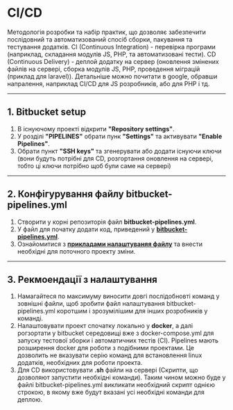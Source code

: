# CI/CD
Методологія розробки та набір практик, що дозволяє забезпечити послідовний та автоматизований спосіб сборки, пакування та тестування додатків.
CI (Continuous Integration) - перевірка програми (наприклад, складання модулів JS, PHP, та автоматизовані тести).
CD (Continuous Delivery) - деплой додатку на сервер (оновлення змінених файлів на сервері, сборка модулів JS, PHP, проведення міграцій (приклад для laravel)).
Детальніше можно почитати в google, обравши напралення, наприклад CI/CD для JS розробників, або для PHP і тд.

---

## 1. Bitbucket setup
1. В існуючому проекті відкрити **"Repository settings"**.
2. У розділі **"PIPELINES"** обрати пунк **"Settings"** та активувати **"Enable Pipelines"**.
3. Обрати пункт **"SSH keys"** та згенерувати або додати існуючи ключи (вони будуть потрібні для CD, розгортання оновлення на сервері, тобто ці ключи потрібно щоб були саме на сервері)

---

## 2. Конфігурування файлу bitbucket-pipelines.yml
1. Створити у корні репозиторія файл **bitbucket-pipelines.yml**.
2. У файл для початку додати код, приведений у **[bitbucket-pipelines.yml](bitbucket-pipelines.yml)**.
3. Ознайомитися з **[прикладами налаштуваняя файлу](https://support.atlassian.com/bitbucket-cloud/docs/configure-bitbucket-pipelinesyml/)** та внести необхідні для поточного проекту зміни.

---
## 3. Рекмоендації з налаштування
1. Намагайтеся по максимуму виносити довгі послідобновті команд у зовнішні файли, щоб зробити файл налаштування bitbucket-pipelines.yml коротшим і зрозумілішим для інших розробників у команді.
2. Налаштовувати проект спочатку локально у **docker**, а далі рогзортати у bitbucket середовищі вже з docker-compose.yml для запуску тестової зборки і автоматичних тестів (CI). Pipelines мають розширення docker для роботи з подібними проектами. Це дозволить не вказувати серію команд для встановлення linux додатків, необхідних для роботи проекта.
3. Для CD використовувати **.sh** файли на сервері (Скрипти, що дозволяют запустити необхідні команди). Таким чином можно буде у файлі bitbucket-pipelines.yml викликати необхідний скрипт однією строкою, в якому вже будут вказані усі необхідні команди для деплою.
